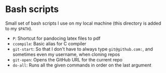 # Bash scripts

Small set of bash scripts I use on my local machine (this directory is added
to my `$PATH`).

* `P`:         Shortcut for pandocing latex files to pdf
* `ccompile`:  Basic alias for C compiler
* `git-start`: So that I don't have to always type `git@github.com:`, and
               sometimes even my username, when cloning repos
* `git-open`:  Opens the GitHub URL for the current repo
* `do-all`:    Runs all the given commands in order on the last argument

